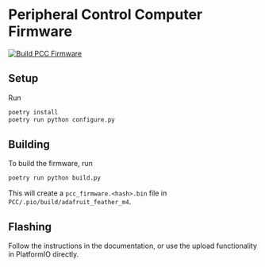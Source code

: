 # Peripheral Control Computer Firmware

[![Build PCC Firmware](https://github.com/bellflight/AVR-PCC-Firmware/actions/workflows/build.yml/badge.svg)](https://github.com/bellflight/AVR-PCC-Firmware/actions/workflows/build.yml)

## Setup

Run

```bash
poetry install
poetry run python configure.py
```

## Building

To build the firmware, run

```bash
poetry run python build.py
```

This will create a `pcc_firmware.<hash>.bin` file in `PCC/.pio/build/adafruit_feather_m4`.

## Flashing

Follow the instructions in the documentation, or use the upload functionality
in PlatformIO directly.
